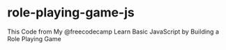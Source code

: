 # role-playing-game-js
This Code from My @freecodecamp Learn Basic JavaScript by Building a Role Playing Game
